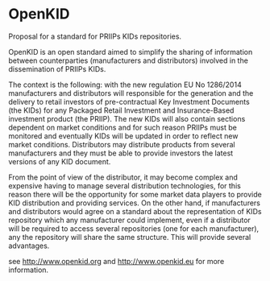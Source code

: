 # OpenKID
Proposal for a standard for PRIIPs KIDs repositories.

OpenKID is an open standard aimed to simplify the sharing of information between counterparties (manufacturers and distributors) involved in the dissemination of PRIIPs KIDs.

The context is the following: with the new regulation EU No 1286/2014 manufacturers and distributors will responsible for the generation and the delivery to retail investors of pre-contractual Key Investment Documents (the KIDs) for any Packaged Retail Investment and Insurance-Based investment product (the PRIIP).  The new KIDs will also contain sections dependent on market conditions and for such reason PRIIPs must be monitored and eventually KIDs will be updated in order to reflect new market conditions. 
Distributors may distribute products from several manufacturers and they must be able to provide investors the latest versions of any KID document.

From the point of view of the distributor, it may become complex and expensive having to manage several distribution technologies, for this reason there will be the opportunity for some market data players to provide KID distribution and providing services. On the other hand, if manufacturers and distributors would agree on a standard about the representation of KIDs repository which any manufacturer could implement, even if a distributor will be required to access several repositories (one for each manufacturer), any the repository will share the same structure. This will provide several advantages.


see http://www.openkid.org and http://www.openkid.eu for more information.
